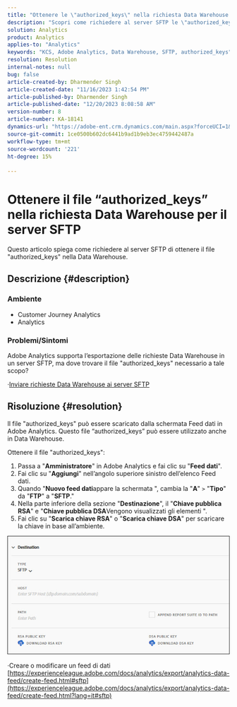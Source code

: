 ```yaml
---
title: "Ottenere le \"authorized_keys\" nella richiesta Data Warehouse al server SFTP"
description: "Scopri come richiedere al server SFTP le \"authorized_keys\""
solution: Analytics
product: Analytics
applies-to: "Analytics"
keywords: "KCS, Adobe Analytics, Data Warehouse, SFTP, authorized_keys"
resolution: Resolution
internal-notes: null
bug: false
article-created-by: Dharmender Singh
article-created-date: "11/16/2023 1:42:54 PM"
article-published-by: Dharmender Singh
article-published-date: "12/20/2023 8:08:58 AM"
version-number: 8
article-number: KA-18141
dynamics-url: "https://adobe-ent.crm.dynamics.com/main.aspx?forceUCI=1&pagetype=entityrecord&etn=knowledgearticle&id=7fa03007-8684-ee11-8179-6045bd0063aa"
source-git-commit: 1ce0500b602dc6441b9ad1b9eb3ec4759442487a
workflow-type: tm+mt
source-wordcount: '221'
ht-degree: 15%

---
```


# Ottenere il file “authorized_keys” nella richiesta Data Warehouse per il server SFTP


Questo articolo spiega come richiedere al server SFTP di ottenere il file &quot;authorized_keys&quot; nella Data Warehouse.

## Descrizione {#description}


### Ambiente

- Customer Journey Analytics
- Analytics


### <b>Problemi/Sintomi</b>

Adobe Analytics supporta l’esportazione delle richieste Data Warehouse in un server SFTP, ma dove trovare il file &quot;authorized_keys&quot; necessario a tale scopo?

·[Inviare richieste Data Warehouse ai server SFTP](https://experienceleague.adobe.com/docs/analytics/export/ftp-and-sftp/secure-file-transfer-protocol/ftp-sftp-dw.html?lang=it)


## Risoluzione {#resolution}


Il file &quot;authorized_keys&quot; può essere scaricato dalla schermata Feed dati in Adobe Analytics. Questo file “authorized_keys” può essere utilizzato anche in Data Warehouse.

Ottenere il file &quot;authorized_keys&quot;:

1. Passa a &quot;<b>Amministratore</b>&quot; in Adobe Analytics e fai clic su &quot;<b>Feed dati</b>&quot;.
2. Fai clic su &quot;<b>Aggiungi</b>&quot; nell’angolo superiore sinistro dell’elenco Feed dati.
3. Quando &quot;<b>Nuovo feed dati</b>appare la schermata &quot;, cambia la &quot;<b>A</b>&quot; `>`  &quot;<b>Tipo</b>&quot; da &quot;<b>FTP</b>&quot; a &quot;<b>SFTP</b>.&quot;
4. Nella parte inferiore della sezione &quot;<b>Destinazione</b>&quot;, il &quot;<b>Chiave pubblica RSA</b>&quot; e &quot;<b>Chiave pubblica DSA</b>Vengono visualizzati gli elementi &quot;.
5. Fai clic su &quot;<b>Scarica chiave RSA</b>&quot; o &quot;<b>Scarica chiave DSA</b>&quot; per scaricare la chiave in base all’ambiente.


![](assets/50e37472-899b-ec11-b400-00224805a4ef.png)

·Creare o modificare un feed di dati
[https://experienceleague.adobe.com/docs/analytics/export/analytics-data-feed/create-feed.html#sftp](https://experienceleague.adobe.com/docs/analytics/export/analytics-data-feed/create-feed.html?lang=it#sftp)
